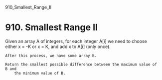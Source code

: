 910_Smallest_Range_II
# 910. Smallest Range II

Given an array A of integers, for each integer A[i] we need to
        choose either x = -K or x = K, and add
        x to A[i] (only once).

    After this process, we have some array B.

    Return the smallest possible difference between the maximum value of B and
        the minimum value of B.